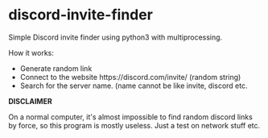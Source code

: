 # discord-invite-finder
Simple Discord invite finder using python3 with multiprocessing.
<p>
How it works:
</p>
<ul>

<li>
Generate random link
</li>
<li>
Connect to the website https://discord.com/invite/ (random string)
</li>
<li>
Search for the server name. (name cannot be like invite, discord etc.
</li>
</ul>
<b>DISCLAIMER</b>
  <p>On a normal computer, it's almost impossible to find random discord links by force, so this program is mostly useless. Just a test on network stuff etc.</p>
